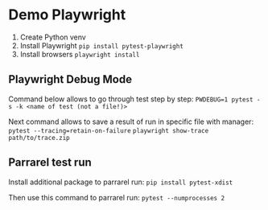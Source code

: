 # Demo Playwright

1) Create Python venv
2) Install Playwright `pip install pytest-playwright`
3) Install browsers `playwright install`

## Playwright Debug Mode

Command below allows to go through test step by step:
`PWDEBUG=1 pytest -s -k <name of test (not a file!)>`

Next command allows to save a result of run in specific file with manager:
`pytest --tracing=retain-on-failure`
`playwright show-trace path/to/trace.zip`

## Parrarel test run

Install additional package to parrarel run:
`pip install pytest-xdist`

Then use this command to parrarel run:
`pytest --numprocesses 2`
